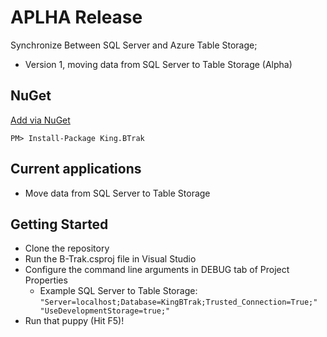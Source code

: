 APLHA Release
===========

Synchronize Between SQL Server and Azure Table Storage;
+ Version 1, moving data from SQL Server to Table Storage (Alpha)

## NuGet
[Add via NuGet](https://www.nuget.org/packages/King.BTrak)
```
PM> Install-Package King.BTrak
```

## Current applications
* Move data from SQL Server to Table Storage

## Getting Started
* Clone the repository
* Run the B-Trak.csproj file in Visual Studio
* Configure the command line arguments in DEBUG tab of Project Properties
  * Example SQL Server to Table Storage: <code>"Server=localhost;Database=KingBTrak;Trusted_Connection=True;" "UseDevelopmentStorage=true;"</code>
* Run that puppy (Hit F5)!